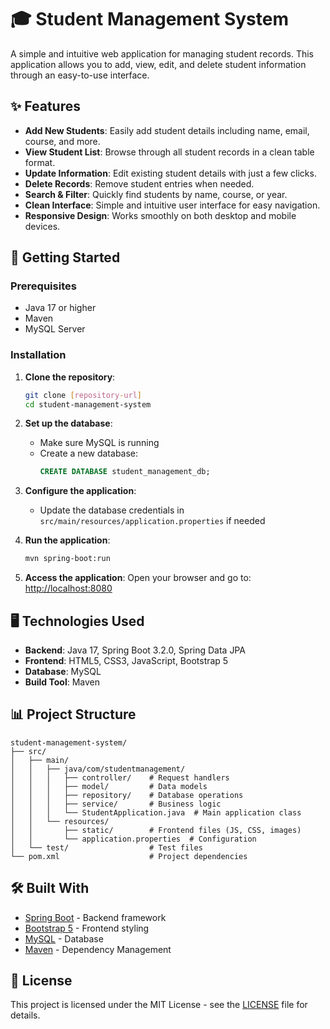 # 🎓 Student Management System

A simple and intuitive web application for managing student records. This application allows you to add, view, edit, and delete student information through an easy-to-use interface.

## ✨ Features

- **Add New Students**: Easily add student details including name, email, course, and more.
- **View Student List**: Browse through all student records in a clean table format.
- **Update Information**: Edit existing student details with just a few clicks.
- **Delete Records**: Remove student entries when needed.
- **Search & Filter**: Quickly find students by name, course, or year.
- **Clean Interface**: Simple and intuitive user interface for easy navigation.
- **Responsive Design**: Works smoothly on both desktop and mobile devices.

## 🚀 Getting Started

### Prerequisites

- Java 17 or higher
- Maven
- MySQL Server

### Installation

1. **Clone the repository**:
   ```bash
   git clone [repository-url]
   cd student-management-system
   ```

2. **Set up the database**:
   - Make sure MySQL is running
   - Create a new database:
     ```sql
     CREATE DATABASE student_management_db;
     ```

3. **Configure the application**:
   - Update the database credentials in `src/main/resources/application.properties` if needed

4. **Run the application**:
   ```bash
   mvn spring-boot:run
   ```

5. **Access the application**:
   Open your browser and go to: [http://localhost:8080](http://localhost:8080)

## 🖥️ Technologies Used

- **Backend**: Java 17, Spring Boot 3.2.0, Spring Data JPA
- **Frontend**: HTML5, CSS3, JavaScript, Bootstrap 5
- **Database**: MySQL
- **Build Tool**: Maven

## 📊 Project Structure

```
student-management-system/
├── src/
│   ├── main/
│   │   ├── java/com/studentmanagement/
│   │   │   ├── controller/    # Request handlers
│   │   │   ├── model/         # Data models
│   │   │   ├── repository/    # Database operations
│   │   │   ├── service/       # Business logic
│   │   │   └── StudentApplication.java  # Main application class
│   │   └── resources/
│   │       ├── static/        # Frontend files (JS, CSS, images)
│   │       └── application.properties  # Configuration
│   └── test/                  # Test files
└── pom.xml                    # Project dependencies
```

## 🛠️ Built With

- [Spring Boot](https://spring.io/projects/spring-boot) - Backend framework
- [Bootstrap 5](https://getbootstrap.com/) - Frontend styling
- [MySQL](https://www.mysql.com/) - Database
- [Maven](https://maven.apache.org/) - Dependency Management

## 📝 License

This project is licensed under the MIT License - see the [LICENSE](LICENSE) file for details.

